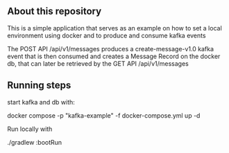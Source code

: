 ## About this repository
This is a simple application that serves as an example on how to set a local environment using docker and
to produce and consume kafka events

The POST API /api/v1/messages produces a create-message-v1.0 kafka event that is then consumed and creates
a Message Record on the docker db, that can later be retrieved by the GET API /api/v1/messages

## Running steps

start kafka and db with: 

docker compose -p "kafka-example" -f docker-compose.yml up -d

Run locally with

./gradlew :bootRun